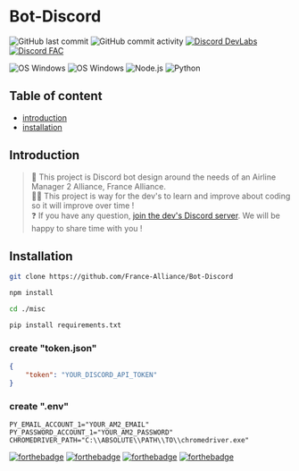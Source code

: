 # Bot-Discord
![GitHub last commit](https://img.shields.io/github/last-commit/France-Alliance/Bot-Discord?style=for-the-badge)       ![GitHub commit activity](https://img.shields.io/github/commit-activity/m/France-Alliance/Bot-Discord?style=for-the-badge)       [![Discord DevLabs](https://img.shields.io/badge/Discord-Dev%20Labs-7289da?style=for-the-badge&logo=discord&logoColor=white)](https://discord.gg/w5ZZVhBRK2)       [![Discord FAC](https://img.shields.io/badge/Discord-France&nbsp;Alliance&nbsp;©-7289da?style=for-the-badge&logo=discord&logoColor=white)](https://discord.gg/ZGWHpfm)       



![OS Windows](https://img.shields.io/badge/OS-Windows-blue!?style=for-the-badge&logo=windows&logoColor=white)	![OS Windows](https://img.shields.io/badge/OS-Raspbian-blue!?style=for-the-badge&logo=raspberry-pi&logoColor=white)	![Node.js](https://img.shields.io/badge/Node.js-43853D?style=for-the-badge&logo=Node.js&logoColor=white) ![Python](https://img.shields.io/badge/Python-14354C?style=for-the-badge&logo=python&logoColor=white)

## Table of content
* [introduction](#Introduction)
* [installation](#Installation)


## Introduction

> 🛫 This project is Discord bot design around the needs of an Airline Manager 2 Alliance, France Alliance.<br>
> 👨‍💻 This project is way for the dev's to learn and improve about coding so it will improve over time !<br>
> ❓ If you have any question, [join the dev's Discord server](https://www.discord.gg/w5ZZVhBRK2). We will be happy to share time with you !<br>

## Installation

```sh
git clone https://github.com/France-Alliance/Bot-Discord

npm install

cd ./misc

pip install requirements.txt
```


### create "token.json"

```json
{
	"token": "YOUR_DISCORD_API_TOKEN"
}
```

### create ".env"

```
PY_EMAIL_ACCOUNT_1="YOUR_AM2_EMAIL"
PY_PASSWORD_ACCOUNT_1="YOUR_AM2_PASSWORD"
CHROMEDRIVER_PATH="C:\\ABSOLUTE\\PATH\\TO\\chromedriver.exe"
```

[![forthebadge](https://forthebadge.com/images/badges/it-works-why.svg)](https://forthebadge.com)       [![forthebadge](https://forthebadge.com/images/badges/made-with-javascript.svg)](https://forthebadge.com)       [![forthebadge](https://forthebadge.com/images/badges/built-with-love.svg)](https://forthebadge.com)       [![forthebadge](https://forthebadge.com/images/badges/powered-by-electricity.svg)](https://forthebadge.com)      

